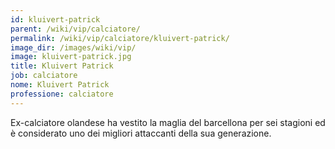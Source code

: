 ```yaml
---
id: kluivert-patrick
parent: /wiki/vip/calciatore/
permalink: /wiki/vip/calciatore/kluivert-patrick/
image_dir: /images/wiki/vip/
image: kluivert-patrick.jpg
title: Kluivert Patrick
job: calciatore
nome: Kluivert Patrick
professione: calciatore
---
```

Ex-calciatore olandese ha vestito la maglia del barcellona per sei stagioni ed è considerato uno dei migliori attaccanti della sua generazione. 